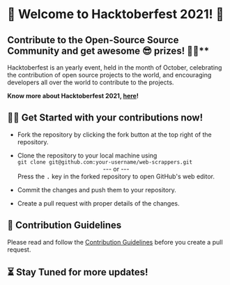 # 🙌 Welcome to Hacktoberfest 2021! 🙌

## Contribute to the Open-Source Source Community and get awesome 😎 prizes! 🎉🎉**

Hacktoberfest is an yearly event, held in the month of October, celebrating the contribution of open source projects to the world, and encouraging developers all over the world to contribute to the projects.

**Know more about Hacktoberfest 2021, [here](https://hacktoberfest.digitalocean.com/)!**

## 👨‍💻 Get Started with your contributions now! 

- Fork the repository by clicking the fork button at the top right of the repository.

- Clone the repository to your local machine using  
`git clone git@github.com:your-username/web-scrappers.git`  
              --- or ---  
Press the <kbd>.</kbd> key in the forked repository to open GitHub's web editor.

- Commit the changes and push them to your repository.

- Create a pull request with proper details of the changes.

## 📜 Contribution Guidelines

Please read and follow the [Contribution Guidelines](CONTRIBUTING.md) before you create a pull request.

## ⏳ Stay Tuned for more updates!
